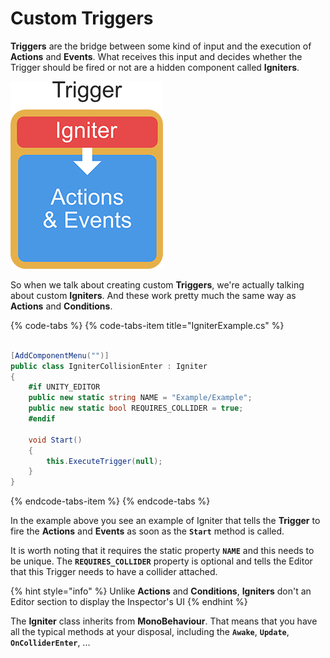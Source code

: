 # Custom Triggers

**Triggers** are the bridge between some kind of input and the execution of **Actions** and **Events**. What receives this input and decides whether the Trigger should be fired or not are a hidden component called **Igniters**.

![\(An Igniter tells the Trigger: Hey! Invoke the Actions &amp; Events\)](../../../.gitbook/assets/igniter.jpg)

So when we talk about creating custom **Triggers**, we're actually talking about custom **Igniters**. And these work pretty much the same way as **Actions** and **Conditions**.

{% code-tabs %}
{% code-tabs-item title="IgniterExample.cs" %}
```csharp

[AddComponentMenu("")]
public class IgniterCollisionEnter : Igniter 
{
    #if UNITY_EDITOR
    public new static string NAME = "Example/Example";
    public new static bool REQUIRES_COLLIDER = true;
    #endif

    void Start()
    {
        this.ExecuteTrigger(null);
    }
}
```
{% endcode-tabs-item %}
{% endcode-tabs %}

In the example above you see an example of Igniter that tells the **Trigger** to fire the **Actions** and **Events** as soon as the **`Start`** method is called.

It is worth noting that it requires the static property **`NAME`** and this needs to be unique. The **`REQUIRES_COLLIDER`** property is optional and tells the Editor that this Trigger needs to have a collider attached.

{% hint style="info" %}
Unlike **Actions** and **Conditions**, **Igniters** don't an Editor section to display the Inspector's UI
{% endhint %}

The **Igniter** class inherits from **MonoBehaviour**. That means that you have all the typical methods at your disposal, including the **`Awake`**, **`Update`**, **`OnColliderEnter`**, ...

